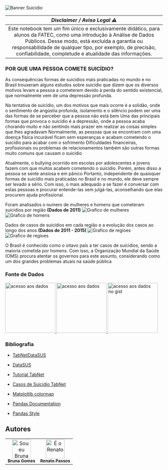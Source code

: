 ![Banner Suicidio](https://github.com/littlebru/Taxa-de-Suicidio-no-Brasil/blob/master/images/Banner.png)


|                                             *Disclaimer / Aviso Legal :warning:*                                                |
|:--------------------------------------------------------------------------------------------------------------------------------:|
|Este notebook tem um fim único e exclusivamente didático, para alunos da FATEC, como uma introdução à Análise de Dados Públicos. Desse modo, está excluída a garantia ou responsabilidade de qualquer tipo, por exemplo, de precisão, confiabilidade, completude e atualidade das informações.|


### POR QUE UMA PESSOA COMETE SUICÍDIO?
As consequências formas de suicídios mais praticadas no mundo e no Brasil trouxeram alguns estudos sobre suicídio que dizem que os diversos motivos levam a pessoa a cometerem devido à perda do sentido existencial, que normalmente vem de uma depressão profunda.

Na tentativa de suicídio, um dos motivos que mais ocorre é a solidão, onde o sentimento de angústia profunda, isolamento e o silêncio podem ser uma das formas de se perceber que a pessoa não está bem
Uma das principais formas que provoca o suicídio é a depressão, onde a pessoa acaba chorando muito e não sentindo mais prazer em realizar as coisas simples que lhes agradavam
Normalmente, as pessoas que se encontram com uma doença física incurável ficam sem esperanças e acabam cometendo o suicídio para acabar com o sofrimento
Dificuldades financeiras, profissionais ou problemas de relacionamentos também são outras formas muito comuns que causam o suicídio


Atualmente, o bullying ocorrido em escolas por adolescentes e jovens fazem com que muitos acabem cometendo o suicídio. Porém, antes disso a pessoa se sente ansiosa e em pânico
Portanto, independente de quaisquer formas de suicídio mais praticadas no Brasil e no mundo, ele deve sempre ser levado a sério. Com isso, o mais adequado a se fazer é conversar com estas pessoas e procurar entende-las sem julgá-las, aconselhando que elas procurem ajuda profissional.

Foram analisados o numero de mulheres e homens que cometeram suicidios por região **(Dados de 2011)**
![Grafico de mulheres](https://github.com/littlebru/Taxa-de-Suicidio-no-Brasil/blob/master/images/Grafico_02.png)
![Grafico de homens](https://github.com/littlebru/Taxa-de-Suicidio-no-Brasil/blob/master/images/Grafico_03.png)
<br>

Dados de casos de suicidios em cada região e a evolução dos casos ao longo dos anos **(Dados de 2011 - 2015)**
![Grafico de regioes](https://github.com/littlebru/Taxa-de-Suicidio-no-Brasil/blob/master/images/Grafico_04.png)
![Grafico de regioes](https://github.com/littlebru/Taxa-de-Suicidio-no-Brasil/blob/master/images/grafico_01.png)


O Brasil é conhecido como o oitavo país a ter casos de suicídios, sendo a maioria cometida por homens. Com isso, a Organização Mundial da Saúde (OMS) procura atentar os governos para este assunto, considerando como um dos grandes problemas atuais na saúde pública

### Fonte de Dados
<a href="https://apps.who.int/gho/data/node.main.MHSUICIDE?lang=en">
<img src="https://github.com/littlebru/Taxa-de-Suicidio-no-Brasil/blob/master/images/botao_fonteDados.png" width="160px" alt="acesso aos dados" title="Baixar o Dataset">
</a>

<a href="http://tabnet.datasus.gov.br/cgi/deftohtm.exe?idb2012/c09.def">
<img src="https://github.com/littlebru/Taxa-de-Suicidio-no-Brasil/blob/master/images/botao_fonteDados.png" width="160px" alt="acesso aos dados" title="Baixar o Dataset">
</a>

<a href="https://gist.github.com/littlebru/c14170c16839c58ce3ab939cc2dba675">
<img src="https://github.com/littlebru/Taxa-de-Suicidio-no-Brasil/blob/master/images/botao_Gist.png" width="160px" alt="acesso aos dados no gist" title="Acessar Dataset no Gist">
</a>

### Bibliografia
- [TabNetDataSUS](http://tabnet.datasus.gov.br/cgi/deftohtm.exe?idb2012/c09.def)

- [DataSUS](http://www2.datasus.gov.br/DATASUS/index.php?area=0205)

- [Tutorial TabNet](http://www.ans.gov.br/anstabnet/tabhelp.htm)

- [Casos de Suicidio TabNet](http://tabnet.datasus.gov.br/cgi/deftohtm.exe?sim/cnv/ext10br.def)

- [Matplotlib colormap](https://matplotlib.org/3.1.0/tutorials/colors/colormaps.html)

- [Pandas Documentation](https://pandas.pydata.org/pandas-docs)

- [Pandas Style](https://pandas.pydata.org/pandas-docs/stable/reference/api/pandas.io.formats.style.Styler.html?highlight=styler#pandas.io.formats.style.Styler)

## Autores
<table>
  <tr>
    <td align="center"><a href="https://github.com/littlebru"><img src="https://avatars3.githubusercontent.com/u/41810923?s=460&u=c2196ec3a4f76218d7b11bb2a9cf025d2d2e9fdc&v=4" width="60px;"  title="Sou eu Bruna"/><br /><sub><b>Bruna Gomes</b></sub></a>
    <td align="center"><a href="https://github.com/renato-passos"><img src="https://avatars3.githubusercontent.com/u/51122962?s=460&v=4" width="60px;"  title="É o Renato"/><br /><sub><b>Renato Passos</b></sub></a>
    <tr/>
</table>
